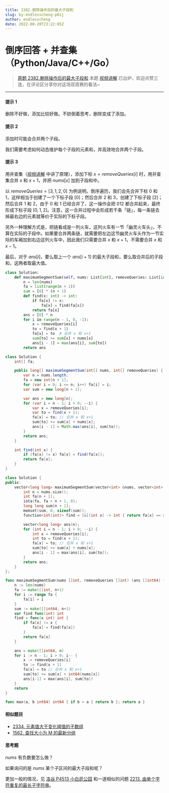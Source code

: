 ```yaml
---
title: 2382.删除操作后的最大子段和
slug: by-endlesscheng-p61j
author: endlesscheng
date: 2022-08-20T23:22:05Z
---
```

# 倒序回答 + 并查集（Python/Java/C++/Go）
 
> [原题 2382.删除操作后的最大子段和](https://leetcode.cn/problems/maximum-segment-sum-after-removals)
本题 [视频讲解](https://www.bilibili.com/video/BV1Kd4y1Z7Fv) 已出炉，欢迎点赞三连，在评论区分享你对这场双周赛的看法~

---

#### 提示 1 

删除不好做，添加比较好做。不妨倒着思考，删除变成了添加。

#### 提示 2

添加时可能会合并两个子段。

我们需要考虑如何动态维护每个子段的元素和，并高效地合并两个子段。

#### 提示 3

用并查集（[视频讲解](https://www.bilibili.com/video/BV1Kd4y1Z7Fv) 中讲了原理），添加下标 $x=\textit{removeQueries}[i]$ 时，用并查集合并 $x$ 和 $x+1$，并把 $\textit{nums}[x]$ 加到子段和中。

以 $\textit{removeQueries}=[3,1,2,0]$ 为例说明。倒序遍历，我们会先合并下标 $0$ 和 $1$，这样相当于创建了一个下标子段 $[0]$；然后合并 $2$ 和 $3$，创建了下标子段 $[2]$；然后合并 $1$ 和 $2$，由于 $0$ 和 $1$ 已经合并了，这一操作会把 $0 1 2$ 都合并起来，最终形成下标子段 $[0,1,2]$。注意，这一合并过程中会形成若干条「链」，每一条链去掉最右边的元素就等价于实际的下标子段。

另外一种理解方式是，把链看成是一列火车，这列火车有一节「幽灵火车头」，不算在实际的子段中。如果要合并两条链，就需要把左边这节幽灵火车头作为一节实际的车厢加到右边这列火车中，因此我们只需要合并 $x$ 和 $x+1$，不需要合并 $x$ 和 $x-1$。

最后，对于 $\textit{ans}[i]$，要么取上一个 $\textit{ans}[i+1]$ 的最大子段和，要么取合并后的子段和，这两者取最大值。

```py [sol1-Python3]
class Solution:
    def maximumSegmentSum(self, nums: List[int], removeQueries: List[int]) -> List[int]:
        n = len(nums)
        fa = list(range(n + 1))
        sum = [0] * (n + 1)
        def find(x: int) -> int:
            if fa[x] != x:
                fa[x] = find(fa[x])
            return fa[x]
        ans = [0] * n
        for i in range(n - 1, 0, -1):
            x = removeQueries[i]
            to = find(x + 1)
            fa[x] = to  # 合并 x 和 x+1
            sum[to] += sum[x] + nums[x]
            ans[i - 1] = max(ans[i], sum[to])
        return ans
```

```java [sol1-Java]
class Solution {
    int[] fa;

    public long[] maximumSegmentSum(int[] nums, int[] removeQueries) {
        var n = nums.length;
        fa = new int[n + 1];
        for (var i = 0; i <= n; i++) fa[i] = i;
        var sum = new long[n + 1];

        var ans = new long[n];
        for (var i = n - 1; i > 0; --i) {
            var x = removeQueries[i];
            var to = find(x + 1);
            fa[x] = to; // 合并 x 和 x+1
            sum[to] += sum[x] + nums[x];
            ans[i - 1] = Math.max(ans[i], sum[to]);
        }
        return ans;
    }

    int find(int x) {
        if (fa[x] != x) fa[x] = find(fa[x]);
        return fa[x];
    }
}
```

```cpp [sol1-C++]
class Solution {
public:
    vector<long long> maximumSegmentSum(vector<int> &nums, vector<int> &removeQueries) {
        int n = nums.size();
        int fa[n + 1];
        iota(fa, fa + n + 1, 0);
        long long sum[n + 1];
        memset(sum, 0, sizeof(sum));
        function<int(int)> find = [&](int x) -> int { return fa[x] == x ? x : fa[x] = find(fa[x]); };

        vector<long long> ans(n);
        for (int i = n - 1; i > 0; --i) {
            int x = removeQueries[i];
            int to = find(x + 1);
            fa[x] = to; // 合并 x 和 x+1
            sum[to] += sum[x] + nums[x];
            ans[i - 1] = max(ans[i], sum[to]);
        }
        return ans;
    }
};
```

```go [sol1-Go]
func maximumSegmentSum(nums []int, removeQueries []int) (ans []int64) {
	n := len(nums)
	fa := make([]int, n+1)
	for i := range fa {
		fa[i] = i
	}
	sum := make([]int64, n+1)
	var find func(int) int
	find = func(x int) int {
		if fa[x] != x {
			fa[x] = find(fa[x])
		}
		return fa[x]
	}

	ans = make([]int64, n)
	for i := n - 1; i > 0; i-- {
		x := removeQueries[i]
		to := find(x + 1)
		fa[x] = to // 合并 x 和 x+1
		sum[to] += sum[x] + int64(nums[x])
		ans[i-1] = max(ans[i], sum[to])
	}
	return
}

func max(a, b int64) int64 { if b > a { return b }; return a }
```

#### 相似题目

- [2334. 元素值大于变化阈值的子数组](https://leetcode.cn/problems/subarray-with-elements-greater-than-varying-threshold/)
- [1562. 查找大小为 M 的最新分组](https://leetcode.cn/problems/find-latest-group-of-size-m/)

#### 思考题

$\textit{nums}$ 有负数要怎么做？

如果询问的是 $\textit{nums}$ 某个子区间的最大子段和呢？

更加一般的情况，见 [洛谷 P4513 小白逛公园](https://www.luogu.com.cn/problem/P4513) 和一道相似的问题 [2213. 由单个字符重复的最长子字符串](https://leetcode.cn/problems/longest-substring-of-one-repeating-character/)。


